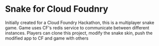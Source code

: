 Snake for Cloud Foudnry
======
Initially created for a Cloud Foundry Hackathon, this is a multiplayer snake game.
Game uses CF's redis service to communicate between different instances. Players can clone this project, modify the snake skin, push the modified app to CF and game with others
